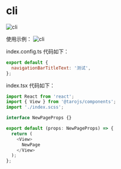 # cli

![cli](https://s3.bmp.ovh/imgs/2021/11/b6193eaef94a4a61.jpg)

使用示例：
![cli](https://s3.bmp.ovh/imgs/2021/11/8e015dfe6ef8666d.png)


index.config.ts 代码如下：
```js
export default {
  navigationBarTitleText: '测试',
};
```

index.tsx 代码如下：
```js
import React from 'react';
import { View } from '@tarojs/components';
import './index.scss';

interface NewPageProps {}

export default (props: NewPageProps) => {
  return (
    <View>
      NewPage
    </View>
  );
};
```
